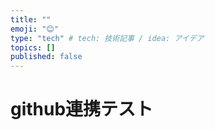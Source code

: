 ```yaml
---
title: ""
emoji: "😊"
type: "tech" # tech: 技術記事 / idea: アイデア
topics: []
published: false
---
```


# github連携テスト